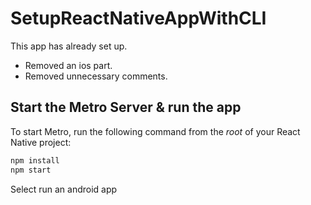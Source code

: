 # SetupReactNativeAppWithCLI

This app has already set up.
* Removed an ios part.
* Removed unnecessary comments.

## Start the Metro Server & run the app

To start Metro, run the following command from the _root_ of your React Native project:

```bash
npm install
npm start
```

Select run an android app
